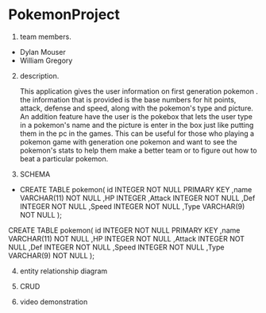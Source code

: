 # PokemonProject
1. team members.
  * Dylan Mouser
  * William Gregory
  
2. description.

   This application gives the user information on first generation pokemon . the information that is provided is the base numbers for hit    points, attack, defense and speed, along with the pokemon's type and picture. An addition feature have the user is the pokebox that        lets the user type in a pokemon's name and the picture is enter in the box just like putting them in the pc in the games. This can be      useful for those who playing a pokemon game with generation one pokemon and want to see the pokemon's stats to help them make a better    team or to figure out how to beat a particular pokemon.
   
3. SCHEMA
  * CREATE TABLE pokemon(
   id     INTEGER  NOT NULL PRIMARY KEY 
  ,name   VARCHAR(11) NOT NULL
  ,HP     INTEGER 
  ,Attack INTEGER  NOT NULL
  ,Def    INTEGER  NOT NULL
  ,Speed  INTEGER  NOT NULL
  ,Type   VARCHAR(9) NOT NULL
);

 CREATE TABLE pokemon(
   id     INTEGER  NOT NULL PRIMARY KEY 
  ,name   VARCHAR(11) NOT NULL
  ,HP     INTEGER NOT NULL
  ,Attack INTEGER  NOT NULL
  ,Def    INTEGER  NOT NULL
  ,Speed  INTEGER  NOT NULL
  ,Type   VARCHAR(9) NOT NULL
);
  
 4. entity relationship diagram
 
 5. CRUD 
 
 6. video demonstration
